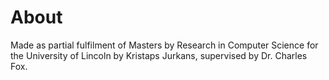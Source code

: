 # About

Made as partial fulfilment of Masters by Research in Computer Science for the University of Lincoln by Kristaps Jurkans, supervised by Dr. Charles Fox.